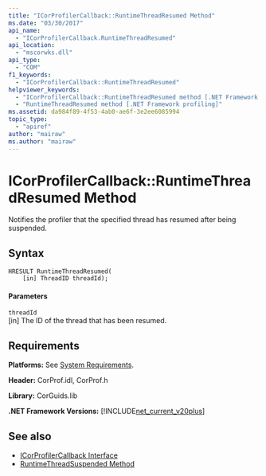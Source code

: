 ```yaml
---
title: "ICorProfilerCallback::RuntimeThreadResumed Method"
ms.date: "03/30/2017"
api_name: 
  - "ICorProfilerCallback.RuntimeThreadResumed"
api_location: 
  - "mscorwks.dll"
api_type: 
  - "COM"
f1_keywords: 
  - "ICorProfilerCallback::RuntimeThreadResumed"
helpviewer_keywords: 
  - "ICorProfilerCallback::RuntimeThreadResumed method [.NET Framework profiling]"
  - "RuntimeThreadResumed method [.NET Framework profiling]"
ms.assetid: da984f89-4f53-4ab0-ae6f-3e2ee6085994
topic_type: 
  - "apiref"
author: "mairaw"
ms.author: "mairaw"
---
```

# ICorProfilerCallback::RuntimeThreadResumed Method
Notifies the profiler that the specified thread has resumed after being suspended.  
  
## Syntax  
  
```  
HRESULT RuntimeThreadResumed(  
    [in] ThreadID threadId);  
```  
  
#### Parameters  
 `threadId`  
 [in] The ID of the thread that has been resumed.  
  
## Requirements  
 **Platforms:** See [System Requirements](../../../../docs/framework/get-started/system-requirements.md).  
  
 **Header:** CorProf.idl, CorProf.h  
  
 **Library:** CorGuids.lib  
  
 **.NET Framework Versions:** [!INCLUDE[net_current_v20plus](../../../../includes/net-current-v20plus-md.md)]  
  
## See also
- [ICorProfilerCallback Interface](../../../../docs/framework/unmanaged-api/profiling/icorprofilercallback-interface.md)
- [RuntimeThreadSuspended Method](../../../../docs/framework/unmanaged-api/profiling/icorprofilercallback-runtimethreadsuspended-method.md)
